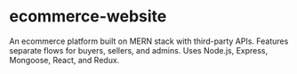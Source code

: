 # ecommerce-website
An ecommerce platform built on MERN stack with third-party APIs. Features separate flows for buyers, sellers, and admins. Uses Node.js, Express, Mongoose, React, and Redux.

